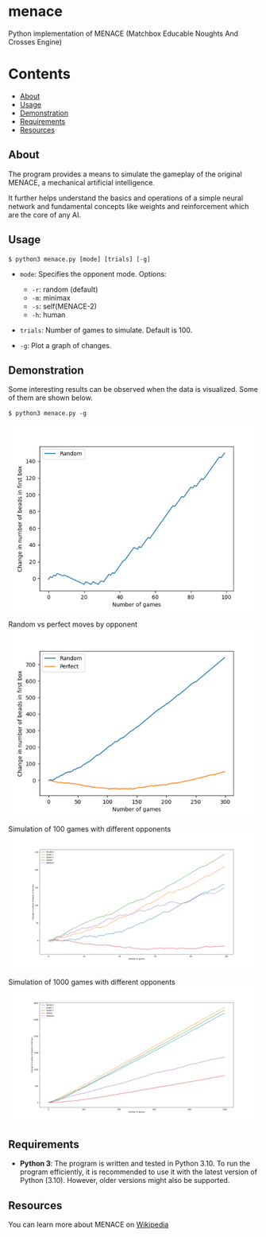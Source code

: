 # menace

Python implementation of MENACE (Matchbox Educable Noughts And Crosses Engine)

# Contents

- [About](#about)
- [Usage](#usage)
- [Demonstration](#demonstration)
- [Requirements](#requirements)
- [Resources](#resources)

## About

The program provides a means to simulate the gameplay of the original MENACE, a mechanical artificial intelligence.

It further helps understand the basics and operations of a simple neural network and fundamental concepts like weights and reinforcement which are the core of any AI.

## Usage

```
$ python3 menace.py [mode] [trials] [-g]
```

-   `mode`: Specifies the opponent mode. Options:

    -   `-r`: random (default)
    -   `-m`: minimax
    -   `-s`: self(MENACE-2)
    -   `-h`: human

-   `trials`: Number of games to simulate. Default is 100.

-   `-g`: Plot a graph of changes.

## Demonstration

Some interesting results can be observed when the data is visualized. Some of them are shown below.

```
$ python3 menace.py -g
```

![random-100](res/random-100.png)

Random vs perfect moves by opponent
![random-vs-perfect](res/random-vs-perfect.png)

Simulation of 100 games with different opponents
![demo-100](res/demo-100.png)

Simulation of 1000 games with different opponents
![demo-1000](res/demo-1000.png)

## Requirements

-   **Python 3**: The program is written and tested in Python 3.10. To run the program efficiently, it is recommended to use it with the latest version of Python (3.10). However, older versions might also be supported.

## Resources

You can learn more about MENACE on [Wikipedia](https://en.wikipedia.org/wiki/Matchbox_Educable_Noughts_and_Crosses_Engine)
